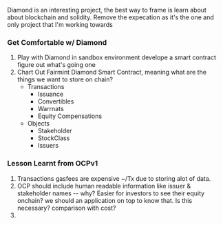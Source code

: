 Diamond is an interesting project, the best way to frame is learn about about blockchain and solidity. Remove the expecation as it's the one and only project that I'm working towards

### Get Comfortable w/ Diamond
1. Play with Diamond in sandbox environment develope a smart contract figure out what's going one
2. Chart Out Fairmint Diamond Smart Contract, meaning what are the things we want to store on chain?
    - Transactions
        - Issuance
        - Convertibles
        - Warrnats
        - Equity Compensations
    - Objects
        - Stakeholder
        - StockClass
        - Issuers

### Lesson Learnt from OCPv1
1. Transactions gasfees are expensive ~/Tx due to storing alot of data. 
2. OCP should include human readable information like issuer &  stakeholder names 
    -- why? Easier for investors to see their equity onchain? we should an application on top to know that. Is this necessary? comparison with cost?
3. 



